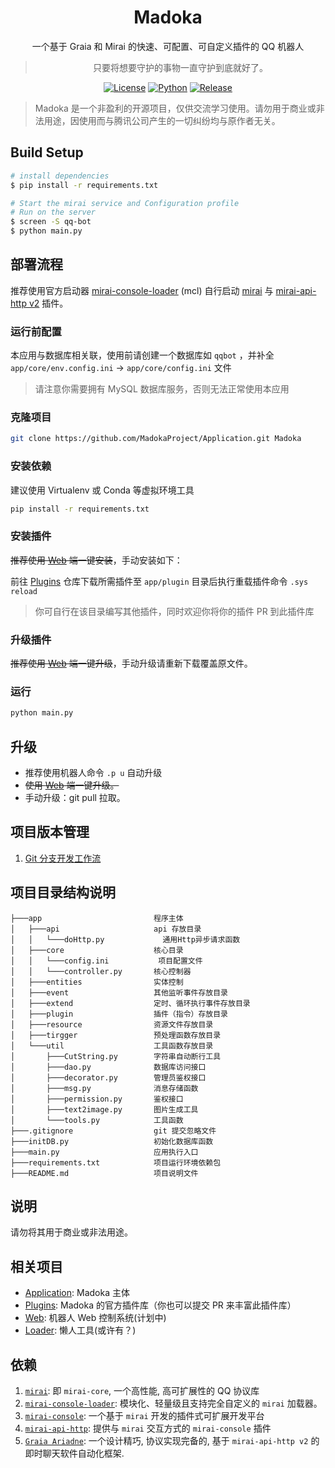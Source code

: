 <div align="center">

# Madoka

一个基于 Graia 和 Mirai 的快速、可配置、可自定义插件的 QQ 机器人

> 只要将想要守护的事物一直守护到底就好了。

[![License](https://img.shields.io/badge/license-AGPL--v3-green)](https://www.gnu.org/licenses/agpl-3.0.html)
[![Python](https://img.shields.io/badge/python-3.8-blue)](https://docs.python.org/zh-cn/3.8/)
[![Release](https://img.shields.io/github/v/release/MadokaProject/Application)](https://github.com/MadokaProject/Application/releases/latest)

</div>

> Madoka 是一个非盈利的开源项目，仅供交流学习使用。请勿用于商业或非法用途，因使用而与腾讯公司产生的一切纠纷均与原作者无关。

## Build Setup

```bash
# install dependencies
$ pip install -r requirements.txt

# Start the mirai service and Configuration profile
# Run on the server
$ screen -S qq-bot
$ python main.py
```

## 部署流程

推荐使用官方启动器 [mirai-console-loader](https://github.com/iTXTech/mirai-console-loader) (mcl)
自行启动 [mirai](https://github.com/mamoe/mirai) 与 [mirai-api-http v2](https://github.com/mamoe/mirai-api-http) 插件。

### 运行前配置

本应用与数据库相关联，使用前请创建一个数据库如 `qqbot` ，并补全 `app/core/env.config.ini` → `app/core/config.ini` 文件

> 请注意你需要拥有 MySQL 数据库服务，否则无法正常使用本应用

### 克隆项目

``` bash
git clone https://github.com/MadokaProject/Application.git Madoka
```

### 安装依赖

建议使用 Virtualenv 或 Conda 等虚拟环境工具

``` bash
pip install -r requirements.txt
```

### 安装插件

~~推荐使用 [Web](https://github.com/MadokaProject/Web.git) 端一键安装~~，手动安装如下：

前往 [Plugins](https://github.com/MadokaProject/Plugins.git) 仓库下载所需插件至 `app/plugin` 目录后执行重载插件命令 `.sys reload`

> 你可自行在该目录编写其他插件，同时欢迎你将你的插件 PR 到此插件库

### 升级插件

~~推荐使用 [Web](https://github.com/MadokaProject/Web.git) 端一键升级~~，手动升级请重新下载覆盖原文件。

### 运行

``` bash
python main.py
```

## 升级

- 推荐使用机器人命令 `.p u` 自动升级
- ~~使用 [Web](https://github.com/MadokaProject/Web.git) 端一键升级。~~
- 手动升级：git pull 拉取。

## 项目版本管理

1. [Git 分支开发工作流](./docs/GIT_BRANCH_FLOW.md)

## 项目目录结构说明

```
├───app                         程序主体
│   ├───api                     api 存放目录
│   │   └───doHttp.py             通用Http异步请求函数
│   ├───core                    核心目录
│   │   └───config.ini           项目配置文件
│   │   └───controller.py       核心控制器
│   ├───entities                实体控制
│   ├───event                   其他监听事件存放目录
│   ├───extend                  定时、循环执行事件存放目录
│   ├───plugin                  插件（指令）存放目录
│   ├───resource                资源文件存放目录
│   ├───tirgger                 预处理函数存放目录
│   └───util                    工具函数存放目录
│       ├───CutString.py        字符串自动断行工具
│       ├───dao.py              数据库访问接口
│       ├───decorator.py        管理员鉴权接口
│       ├───msg.py              消息存储函数
│       ├───permission.py       鉴权接口
│       ├───text2image.py       图片生成工具
│       └───tools.py            工具函数
├───.gitignore                  git 提交忽略文件
├───initDB.py                   初始化数据库函数
├───main.py                     应用执行入口
├───requirements.txt            项目运行环境依赖包
├───README.md                   项目说明文件
```

## 说明

请勿将其用于商业或非法用途。

## 相关项目

- [Application](https://github.com/MadokaProject/Application.git): Madoka 主体
- [Plugins](https://github.com/MadokaProject/Plugins.git): Madoka 的官方插件库（你也可以提交 PR 来丰富此插件库）
- [Web](https://github.com/MadokaProject/Web.git): 机器人 Web 控制系统(计划中)
- [Loader](https://github.com/MadokaProject/Loader.git): 懒人工具(或许有？)

## 依赖

1. [`mirai`](https://github.com/mamoe/mirai): 即 `mirai-core`, 一个高性能, 高可扩展性的 QQ 协议库
2. [`mirai-console-loader`](https://github.com/iTXTech/mirai-console-loader): 模块化、轻量级且支持完全自定义的 `mirai` 加载器。
3. [`mirai-console`](https://github.com/mamoe/mirai-console): 一个基于 `mirai` 开发的插件式可扩展开发平台
4. [`mirai-api-http`](https://github.com/project-mirai/mirai-api-http): 提供与 `mirai` 交互方式的 `mirai-console` 插件
5. [`Graia Ariadne`](https://github.com/GraiaProject/Ariadne): 一个设计精巧, 协议实现完备的, 基于 `mirai-api-http v2`
   的即时聊天软件自动化框架.
